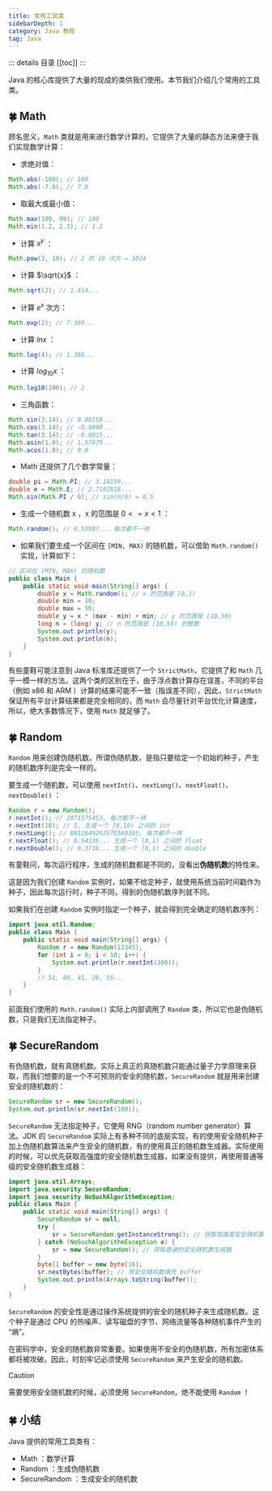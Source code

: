 ```yaml
---
title: 常用工具类
sidebarDepth: 1
category: Java 教程
tag: Java
---
```


::: details 目录
[[toc]]
:::

Java 的核心库提供了大量的现成的类供我们使用。本节我们介绍几个常用的工具类。

## 🍀 Math

顾名思义，`Math` 类就是用来进行数学计算的，它提供了大量的静态方法来便于我们实现数学计算：

- 求绝对值：

```java
Math.abs(-100); // 100
Math.abs(-7.8); // 7.8
```

- 取最大或最小值：

```java
Math.max(100, 99); // 100
Math.min(1.2, 2.3); // 1.2
```

- 计算 $x^y$ ：

```java
Math.pow(2, 10); // 2 的 10 次方 = 1024
```

- 计算 $\sqrt{x}$ ：

```java
Math.sqrt(2); // 1.414...
```

- 计算 $e^{x}$ 次方：

```java
Math.exp(2); // 7.389...
```

- 计算 $ln{x}$ ：

```java
Math.log(4); // 1.386...
```

- 计算 $log_{10}{x}$ ：

```java
Math.log10(100); // 2
```

- 三角函数：

```java
Math.sin(3.14); // 0.00159...
Math.cos(3.14); // -0.9999...
Math.tan(3.14); // -0.0015...
Math.asin(1.0); // 1.57079...
Math.acos(1.0); // 0.0
```

- Math 还提供了几个数学常量：

```java
double pi = Math.PI; // 3.14159...
double e = Math.E; // 2.7182818...
Math.sin(Math.PI / 6); // sin(π/6) = 0.5
```

- 生成一个随机数 x ，x 的范围是 $0 <= x < 1$ ：

```java
Math.random(); // 0.53907... 每次都不一样
```

- 如果我们要生成一个区间在 `[MIN, MAX)` 的随机数，可以借助 `Math.random()`实现，计算如下：

```java
// 区间在 [MIN, MAX) 的随机数
public class Main {
    public static void main(String[] args) {
        double x = Math.random(); // x 的范围是 [0,1)
        double min = 10;
        double max = 50;
        double y = x * (max - min) + min; // y 的范围是 [10,50)
        long n = (long) y; // n 的范围是 [10,50) 的整数
        System.out.println(y);
        System.out.println(n);
    }
}
```

有些童鞋可能注意到 Java 标准库还提供了一个 `StrictMath`，它提供了和 `Math` 几乎一模一样的方法。这两个类的区别在于，由于浮点数计算存在误差，不同的平台（例如 x86 和 ARM ）计算的结果可能不一致（指误差不同），因此，`StrictMath` 保证所有平台计算结果都是完全相同的，而 `Math` 会尽量针对平台优化计算速度，所以，绝大多数情况下，使用 `Math` 就足够了。

## 🍀 Random

`Random` 用来创建伪随机数。所谓伪随机数，是指只要给定一个初始的种子，产生的随机数序列是完全一样的。

要生成一个随机数，可以使用 `nextInt()`、`nextLong()`、`nextFloat()`、`nextDouble()` ：

```java
Random r = new Random();
r.nextInt(); // 2071575453, 每次都不一样
r.nextInt(10); // 5, 生成一个 [0,10) 之间的 int
r.nextLong(); // 8811649292570369305, 每次都不一样
r.nextFloat(); // 0.54335... 生成一个 [0,1) 之间的 float
r.nextDouble(); // 0.3716... 生成一个 [0,1) 之间的 double
```

有童鞋问，每次运行程序，生成的随机数都是不同的，没看出**伪随机数**的特性来。

这是因为我们创建 `Random` 实例时，如果不给定种子，就使用系统当前时间戳作为种子，因此每次运行时，种子不同，得到的伪随机数序列就不同。

如果我们在创建 `Random` 实例时指定一个种子，就会得到完全确定的随机数序列：

```java
import java.util.Random;
public class Main {
    public static void main(String[] args) {
        Random r = new Random(12345);
        for (int i = 0; i < 10; i++) {
            System.out.println(r.nextInt(100));
        }
        // 51, 80, 41, 28, 55...
    }
}
```

前面我们使用的 `Math.random()` 实际上内部调用了 `Random` 类，所以它也是伪随机数，只是我们无法指定种子。

## 🍀 SecureRandom

有伪随机数，就有真随机数。实际上真正的真随机数只能通过量子力学原理来获取，而我们想要的是一个不可预测的安全的随机数，`SecureRandom` 就是用来创建安全的随机数的：

```java
SecureRandom sr = new SecureRandom();
System.out.println(sr.nextInt(100));
```

`SecureRandom` 无法指定种子，它使用 RNG（random number generator）算法。JDK 的 `SecureRandom` 实际上有多种不同的底层实现，有的使用安全随机种子加上伪随机数算法来产生安全的随机数，有的使用真正的随机数生成器。实际使用的时候，可以优先获取高强度的安全随机数生成器，如果没有提供，再使用普通等级的安全随机数生成器：

```java
import java.util.Arrays;
import java.security.SecureRandom;
import java.security.NoSuchAlgorithmException;
public class Main {
    public static void main(String[] args) {
        SecureRandom sr = null;
        try {
            sr = SecureRandom.getInstanceStrong(); // 获取高强度安全随机数生成器
        } catch (NoSuchAlgorithmException e) {
            sr = new SecureRandom(); // 获取普通的安全随机数生成器
        }
        byte[] buffer = new byte[16];
        sr.nextBytes(buffer); // 用安全随机数填充 buffer
        System.out.println(Arrays.toString(buffer));
    }
}
```

`SecureRandom` 的安全性是通过操作系统提供的安全的随机种子来生成随机数。这个种子是通过 CPU 的热噪声、读写磁盘的字节、网络流量等各种随机事件产生的 “熵”。

在密码学中，安全的随机数非常重要。如果使用不安全的伪随机数，所有加密体系都将被攻破。因此，时刻牢记必须使用 `SecureRandom` 来产生安全的随机数。

> [!caution]
> 需要使用安全随机数的时候，必须使用 `SecureRandom`，绝不能使用 `Random` ！

## 🍀 小结

Java 提供的常用工具类有：

- Math ：数学计算
- Random ：生成伪随机数
- SecureRandom ：生成安全的随机数
